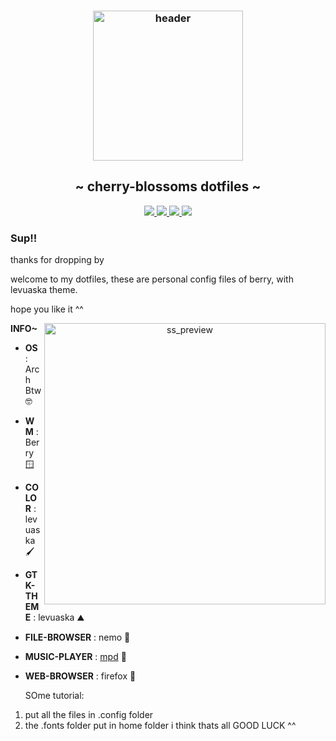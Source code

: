 <h3 align="center">
	<img src="https://github.com/moonlight-coffee.png"  height="240" alt="header"/><br/></h3>

<h2 align="center"> ~ cherry-blossoms dotfiles ~ </h2>

<div align="center">
    <p></p>
    <a href="https://github.com/moonlight-coffe/happypinky/stargazers">
        <img src="https://img.shields.io/github/stars/moonlight-coffee/happypinky?colorA=141414&colorB=bb9af7&style=for-the-badge">
    </a>
    <a href="https://github.com/moonlight-coffee/my-first-try-to-rice/network/members/">
        <img src="https://badges.pufler.dev/updated/moonlight-coffee/happypinky?style=for-the-badge&color=141414&logoColor=white&labelColor=d0dc8e">
    <a href="https://github.com/moonlight-coffe/my-first-try-to-rice">
    	<img src="https://img.shields.io/github/repo-size/moonlight-coffee/happypinky?colorA=141414&colorB=e2c47e&label=size&style=for-the-badge">
    </a>
    <a href="https://github.com/saimoomedits/levuaska/blob/main/LICENSE">
    	<img src="https://img.shields.io/github/license/moonlight-coffee/happypinky?colorA=141414&colorB=c06d44&style=for-the-badge&logoColor=white">
    </a>
</div>
	    
### Sup!!

thanks for dropping by 
	
welcome to my dotfiles, these are personal config files of berry, with levuaska theme. 
	
hope you like it ^^
	

	
<p align="center">
	<img src="https://user-images.githubusercontent.com/98967930/156507164-024d4fca-c6c8-48c1-838a-692cd6300a4d.png" alt="ss_preview" align="right" width="450px">
	</p>

	
**INFO~**
	
- **OS** : Arch Btw 🤓 
- **WM** : Berry 🪟 
- **COLOR** : levuaska 🖌️ 
- **GTK-THEME** : levuaska ⛰️ 
- **FILE-BROWSER** : nemo 🦾 
- **MUSIC-PLAYER** : [mpd](https://www.musicpd.org/) 🎵
- **WEB-BROWSER** : firefox 🦊 

	
	
	
	
	
	
	SOme tutorial:
1) put all the files in .config folder
2) the .fonts folder put in home folder
	i think thats all
GOOD LUCK ^^
<!-- ## Screenshots 🖼️ -->


